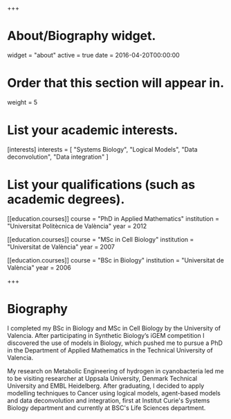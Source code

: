 +++
# About/Biography widget.
widget = "about"
active = true
date = 2016-04-20T00:00:00

# Order that this section will appear in.
weight = 5

# List your academic interests.
[interests]
  interests = [
    "Systems Biology",
    "Logical Models",
    "Data deconvolution",
    "Data integration"
  ]

# List your qualifications (such as academic degrees).
[[education.courses]]
  course = "PhD in Applied Mathematics"
  institution = "Universitat Politècnica de València"
  year = 2012

[[education.courses]]
  course = "MSc in Cell Biology"
  institution = "Universitat de València"
  year = 2007

[[education.courses]]
  course = "BSc in Biology"
  institution = "Universitat de València"
  year = 2006
 
+++

# Biography

I completed my BSc in Biology and MSc in Cell Biology by the University of Valencia. After participating in Synthetic Biology’s iGEM competition I discovered the use of models in Biology, which pushed me to pursue a PhD in the Department of Applied Mathematics in the Technical University of Valencia. 

My research on Metabolic Engineering of hydrogen in cyanobacteria led me to be visiting researcher at Uppsala University, Denmark Technical University and EMBL Heidelberg. After graduating, I decided to apply modelling techniques to Cancer using logical models, agent-based models and data deconvolution and integration, first at Institut Curie's Systems Biology department and currently at BSC's Life Sciences department.
